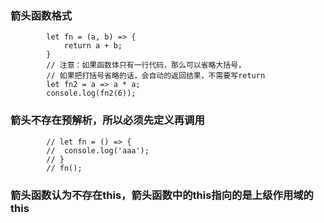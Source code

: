 ### 箭头函数格式

~~~
        let fn = (a, b) => {
            return a + b;
        }
        // 注意：如果函数体只有一行代码，那么可以省略大括号，
        // 如果把打括号省略的话，会自动的返回结果，不需要写return
        let fn2 = a => a * a;
        console.log(fn2(6));
~~~

### 箭头不存在预解析，所以必须先定义再调用

~~~
		// let fn = () => {
		// 	console.log('aaa');
		// }
		// fn();

~~~

### 箭头函数认为不存在this，箭头函数中的this指向的是上级作用域的this